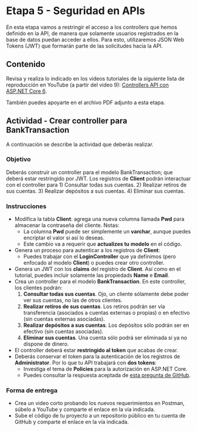 # Etapa 5 - Seguridad en APIs
En esta etapa vamos a restringir el acceso a los controllers que hemos definido en la API, de manera que solamente usuarios registrados en la base de datos puedan acceder a ellos. Para esto, utilizaremos JSON Web Tokens (JWT) que formarán parte de las solicitudes hacia la API.

## Contenido
Revisa y realiza lo indicado en los videos tutoriales de la siguiente lista de reproducción en YouTube (a partir del video 9): [Controllers API con ASP.NET Core 6](https://tinyurl.com/2pn6tdwt).

También puedes apoyarte en el archivo PDF adjunto a esta etapa.

## Actividad - Crear controller para BankTransaction 
A continuación se describe la actividad que deberás realizar.

### Objetivo
Deberás construir un controller para el modelo BankTransaction; que deberá estar restringido por JWT. Los registros de **Client** podrán interactuar con el controller para 1) Consultar todas sus cuentas. 2) Realizar retiros de sus cuentas. 3) Realizar depósitos a sus cuentas. 4) Eliminar sus cuentas.

### Instrucciones
- Modifica la tabla **Client**: agrega una nueva columna llamada **Pwd** para almacenar la contraseña del cliente. Notas:
  - La columna **Pwd** puede ser simplemente un **varchar**, aunque puedes encriptar el valor si así lo deseas.
  - Este cambio va a requerir que **actualizes tu modelo** en el código.
- Genera un proceso para autenticar a los registros de **Client**:
  - Puedes trabajar con el **LoginController** que ya definimos (pero enfocado al modelo **Client**) o puedes crear otro controller.
- Genera un JWT con los **claims** del registro de **Client**. Así como en el tutorial, puedes incluir solamente las propiedads **Name** e **Email**.
- Crea un controller para el modelo **BankTransaction**. En este controller, los clientes podrán:
  1. **Consultar todas sus cuentas**. Ojo, un cliente sólamente debe poder ver sus cuentas, no las de otros clientes.  
  2. **Realizar retiros de sus cuentas**. Los retiros podrán ser vía transferencia (asociados a cuentas externas o propias) o en efectivo (sin cuentas externas asociadas).
  3. **Realizar depósitos a sus cuentas**. Los depósitos sólo podrán ser en efectivo (sin cuentas asociadas).
  4. **Eliminar sus cuentas**. Una cuenta sólo podrá ser eliminada si ya no dispone de dinero.
- El controller deberá estar **restringido al token** que acabas de crear.
- Deberás conservar el token para la autenticación de los registros de **Administrator**. Por lo que tu API trabajará con **dos tokens**:
  - Investiga el tema de **Policies** para la autorización en ASP.NET Core.
  - Puedes consultar la respuesta aceptada de [esta pregunta de GitHub](https://stackoverflow.com/questions/49694383/use-multiple-jwt-bearer-authentication).

### Forma de entrega
- Crea un video corto probando los nuevos requerimientos en Postman, súbelo a YouTube y comparte el enlace en la vía indicada.
- Sube el código de tu proyecto a un repositorio público en tu cuenta de GitHub y comparte el enlace en la vía indicada.
